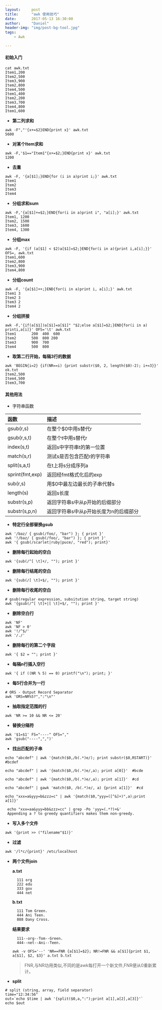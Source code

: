 ```yaml
---
layout:     post
title:      "awk 使用技巧"
date:       2017-05-13 16:30:00
author:     "Daniel"
header-img: "img/post-bg-tool.jpg"
tags:
    - Awk

---
```


####	初始入门
```	shell
cat awk.txt
Item1,200
Item2,500
Item3,900
Item2,800
Item4,500
Item1,400
Item2,200
Item3,700
Item4,800
Item1,600
```

-	**第二列求和**
```	shell
awk -F","'{x+=$2}END{print x}' awk.txt
5600
```

-	**对某个Item求和**
```	shell
awk -F,'$1=="Item1"{x+=$2;}END{print x}' awk.txt
1200
```

-	**去重**
```	shell
awk -F, '{a[$1];}END{for (i in a)print i;}' awk.txt
Item1
Item2
Item3
Item4
```

-	**分组求和sum**
```	shell
awk -F,'{a[$1]+=$2;}END{for(i in a)print i", "a[i];}' awk.txt
Item1, 1200
Item2, 1500
Item3, 1600
Item4, 1300
```

-	**分组max**
```	shell
awk -F, '{if (a[$1] < $2)a[$1]=$2;}END{for(i in a){print i,a[i];}}' OFS=, awk.txt
Item1,600
Item2,800
Item3,900
Item4,800
```
-	**分组count**
```	shell
awk -F, '{a[$1]++;}END{for(i in a)print i, a[i];}' awk.txt
Item1 3
Item2 3
Item3 2
Item4 2
```

-	**分组拼接**
```	shell
awk -F,'{if(a[$1])a[$1]=a[$1]" "$2;else a[$1]=$2;}END{for(i in a) printi,a[i]}' OFS='\t' awk.txt
Item1       200  400  600
Item2       500  800 200
Item3       900  700
Item4       500  800
```
-	**取第二行开始，每隔3行的数据**
```	shell
awk 'BEGIN{i=2} {if(NR==i) {print substr($0, 2, length($0)-2); i+=3}}' ok.txt
Item2,500
Item4,500
Item3,700
```

####	其他用法

-	字符串函数

|函数|描述|
|:--|:--|
|gsub(r,s)|在整个$0中用s替代r|
|gsub(r,s,t)|在整个t中用s替代r|
|index(s,t)|返回s中字符串t的第一位置|
|match(s,r)|测试s是否包含匹配r的字符串|
|split(s,a,t)|在t上将s分成序列a|
|sprint(fmt,exp)|返回经fmt格式化后的exp|
|sub(r,s)|用$0中最左边最长的子串代替s|
|length(s)|返回s长度|
|substr(s,p)|返回字符串s中从p开始的后缀部分|
|substr(s,p,n)|返回字符串s中从p开始长度为n的后缀部分|


-	**特定行全部替换gsub**
``` shell
awk '/baz/ { gsub(/foo/, "bar") }; { print }'
awk '!/baz/ { gsub(/foo/, "bar") }; { print }'
awk '{ gsub(/scarlet|ruby|puce/, "red"); print}'
```

-	**删除每行起始的空白**
```	shell 
awk '{sub(/^[ \t]+/, ""); print }'
```

-	**删除每行结尾的空白**
```	shell
awk '{sub(/[ \t]+$/, ""); print }'
```

-	**删除每行收尾的空白**
```	shell
# gsub(regular expression, subsitution string, target string)
awk '{gsub(/^[ \t]+|[ \t]+$/, ""); print }'
```

-	**删除空白行**
```	shell	
awk 'NF'
awk 'NF > 0'
awk '!/^$/'
awk '/./'
```

-	**删除每行的第二个字段**
```	shell
awk '{ $2 = ""; print }'
```

-	**每隔n行插入空行**
```	shell
awk '{ if ((NR % 5) == 0) printf("\n"); print; }'
```

-	**每5行合并为一行**
``` shell
# ORS - Output Record Separator 
awk 'ORS=NR%5?",":"\n"'
```

-	**抽取指定范围的行**
```	shell
awk 'NR >= 10 && NR <= 20'
```

-	**替换分隔符**
```	shell
awk '$1=$1' FS="----" OFS=","
awk 'gsub("----",",")'
```

-	**找出匹配的子串**
``` shell
echo "abcdef" | awk '{match($0,/b(.*)e/); print substr($0,RSTART)}'  #bcdef
```
``` shell
echo "abcdef" | awk '{match($0,/b(.*)e/,a); print a[0]}'  #bcde
```
``` shell
echo "abcdef" | awk '{match($0,/b(.*)e/,a); print a[1]}'  #cd
```
``` shell
echo "abcdef" | gawk 'match($0, /b(.*)e/, a) {print a[1]}'  #cd
```
``` shell
echo "xxx=a&yyy=b&zzz=c" | awk '{match($0,"yyy=([^&]+)",a);print a[1]}'
```

``` shell
 echo "xxx=aa&yyy=bb&zzz=cc" | grep -Po 'yyy=(.*?)+&'
 Appending a ? to greedy quantifiers makes them non-greedy.
```

-	**写入多个文件**
```	shell
awk '{print >> ("filename"$1)}'
```

- **过滤**
``` shell
awk '/l*c/{print}' /etc/localhost
```

- **两个文件join**

   	**a.txt**

	   	111 org
	   	222 edu
	   	333 gov 
	   	444 net

   	**b.txt**

	   	111 Tom Green.
	   	444 Ani Teen.
	   	888 Dany Cross. 

	**结果要求**

		111--org--Tom--Green.
		444--net--Ani--Teen.

	```shell
	awk -v OFS='--' 'NR==FNR {a[$1]=$2}; NR!=FNR && a[$1]{print $1, a[$1], $2, $3}' a.txt b.txt 
	```
	> FNR,与NR功用类似,不同的是awk每打开一个新文件,FNR便从0重新累计。

- **split**
``` shell
# split (string, array, field separator)
time="12:34:56"
out=`echo $time | awk '{split($0,a,":");print a[1],a[2],a[3]}'`
echo $out
```






